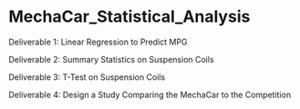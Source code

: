 # MechaCar_Statistical_Analysis

Deliverable 1: Linear Regression to Predict MPG

Deliverable 2: Summary Statistics on Suspension Coils

Deliverable 3: T-Test on Suspension Coils

Deliverable 4: Design a Study Comparing the MechaCar to the Competition
